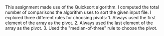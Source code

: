 This assignment made use of the Quicksort algorithm.
I computed the total number of comparisons the algorithm uses to sort the given input file.
I explored three different rules for choosing pivots:
	1. Always used the first element of the array as the pivot.
	2. Always used the last element of the array as the pivot.
	3. Used the "median-of-three" rule to choose the pivot.